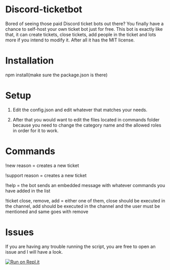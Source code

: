 # Discord-ticketbot

Bored of seeing those paid Discord ticket bots out there? You finally have a chance to self-host your own ticket bot just for free. This bot is exactly like that, it can create tickets, close tickets, add people in the ticket and lots more if you intend to modify it. After all it has the MIT license.

# Installation

npm install(make sure the package.json is there)

# Setup

1. Edit the config.json and edit whatever that matches your needs.

2. After that you would want to edit the files located in commands folder because you need to change the category name and the allowed roles in order for it to work.

# Commands

!new reason = creates a new ticket
  
!support reason = creates a new ticket
  
!help = the bot sends an embedded message with whatever commands you have added in the list
  
!ticket close, remove, add = either one of them, close should be executed in the channel, add should be executed in the channel and the user must be mentioned and same goes with remove
  
# Issues

If you are having any trouble running the script, you are free to open an issue and I will have a look.


[![Run on Repl.it](https://repl.it/badge/github/Dev3211/Discord-ticketbot)](https://repl.it/github/Dev3211/Discord-ticketbot)